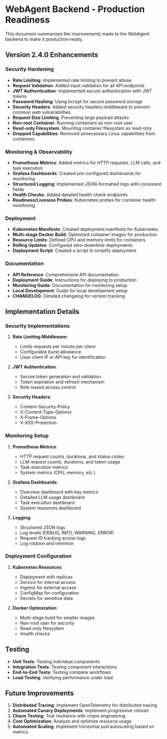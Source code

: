 # WebAgent Backend - Production Readiness

This document summarizes the improvements made to the WebAgent backend to make it production-ready.

## Version 2.4.0 Enhancements

### Security Hardening

- **Rate Limiting**: Implemented rate limiting to prevent abuse
- **Request Validation**: Added input validation for all API endpoints
- **JWT Authentication**: Implemented secure authentication with JWT tokens
- **Password Hashing**: Using bcrypt for secure password storage
- **Security Headers**: Added security headers middleware to prevent common web vulnerabilities
- **Request Size Limiting**: Preventing large payload attacks
- **Non-root Container**: Running containers as non-root user
- **Read-only Filesystem**: Mounting container filesystem as read-only
- **Dropped Capabilities**: Removed unnecessary Linux capabilities from containers

### Monitoring & Observability

- **Prometheus Metrics**: Added metrics for HTTP requests, LLM calls, and task execution
- **Grafana Dashboards**: Created pre-configured dashboards for monitoring
- **Structured Logging**: Implemented JSON-formatted logs with consistent fields
- **Health Checks**: Added detailed health check endpoints
- **Readiness/Liveness Probes**: Kubernetes probes for container health monitoring

### Deployment

- **Kubernetes Manifests**: Created deployment manifests for Kubernetes
- **Multi-stage Docker Build**: Optimized container images for production
- **Resource Limits**: Defined CPU and memory limits for containers
- **Rolling Updates**: Configured zero-downtime deployments
- **Deployment Script**: Created a script to simplify deployment

### Documentation

- **API Reference**: Comprehensive API documentation
- **Deployment Guide**: Instructions for deploying to production
- **Monitoring Guide**: Documentation for monitoring setup
- **Local Development**: Guide for local development setup
- **CHANGELOG**: Detailed changelog for version tracking

## Implementation Details

### Security Implementations

1. **Rate Limiting Middleware**:
   - Limits requests per minute per client
   - Configurable burst allowance
   - Uses client IP or API key for identification

2. **JWT Authentication**:
   - Secure token generation and validation
   - Token expiration and refresh mechanism
   - Role-based access control

3. **Security Headers**:
   - Content-Security-Policy
   - X-Content-Type-Options
   - X-Frame-Options
   - X-XSS-Protection

### Monitoring Setup

1. **Prometheus Metrics**:
   - HTTP request counts, durations, and status codes
   - LLM request counts, durations, and token usage
   - Task execution metrics
   - System metrics (CPU, memory, etc.)

2. **Grafana Dashboards**:
   - Overview dashboard with key metrics
   - Detailed LLM usage dashboard
   - Task execution dashboard
   - System resources dashboard

3. **Logging**:
   - Structured JSON logs
   - Log levels (DEBUG, INFO, WARNING, ERROR)
   - Request ID tracking across logs
   - Log rotation and retention

### Deployment Configuration

1. **Kubernetes Resources**:
   - Deployment with replicas
   - Service for internal access
   - Ingress for external access
   - ConfigMap for configuration
   - Secrets for sensitive data

2. **Docker Optimization**:
   - Multi-stage build for smaller images
   - Non-root user for security
   - Read-only filesystem
   - Health checks

## Testing

- **Unit Tests**: Testing individual components
- **Integration Tests**: Testing component interactions
- **End-to-End Tests**: Testing complete workflows
- **Load Testing**: Verifying performance under load

## Future Improvements

1. **Distributed Tracing**: Implement OpenTelemetry for distributed tracing
2. **Automated Canary Deployments**: Implement progressive rollouts
3. **Chaos Testing**: Test resilience with chaos engineering
4. **Cost Optimization**: Analyze and optimize resource usage
5. **Automated Scaling**: Implement horizontal pod autoscaling based on metrics 